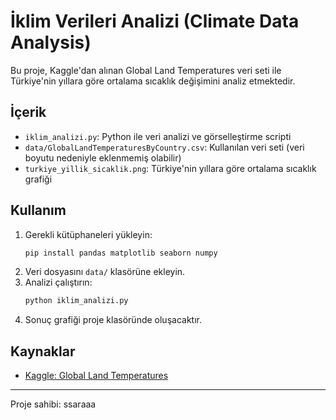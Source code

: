 # İklim Verileri Analizi (Climate Data Analysis)

Bu proje, Kaggle'dan alınan Global Land Temperatures veri seti ile Türkiye'nin yıllara göre ortalama sıcaklık değişimini analiz etmektedir.

## İçerik
- `iklim_analizi.py`: Python ile veri analizi ve görselleştirme scripti
- `data/GlobalLandTemperaturesByCountry.csv`: Kullanılan veri seti (veri boyutu nedeniyle eklenmemiş olabilir)
- `turkiye_yillik_sicaklik.png`: Türkiye'nin yıllara göre ortalama sıcaklık grafiği

## Kullanım
1. Gerekli kütüphaneleri yükleyin:
   ```bash
   pip install pandas matplotlib seaborn numpy
   ```
2. Veri dosyasını `data/` klasörüne ekleyin.
3. Analizi çalıştırın:
   ```bash
   python iklim_analizi.py
   ```
4. Sonuç grafiği proje klasöründe oluşacaktır.

## Kaynaklar
- [Kaggle: Global Land Temperatures](https://www.kaggle.com/datasets/berkeleyearth/climate-change-earth-surface-temperature-data)

---

Proje sahibi: ssaraaa 
